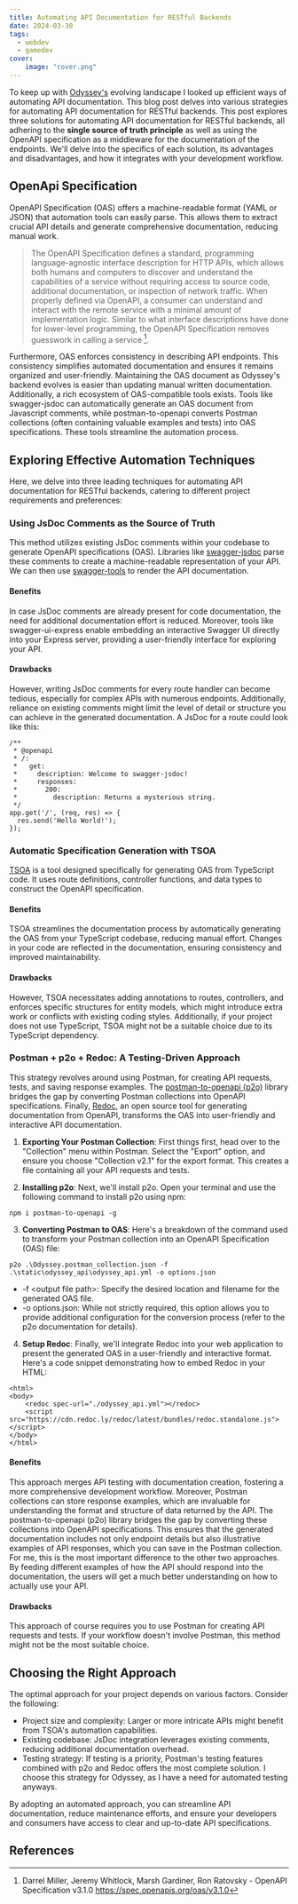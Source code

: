 ```yaml
---
title: Automating API Documentation for RESTful Backends
date: 2024-03-30
tags:
  - webdev
  - gamedev
cover:
    image: "cover.png"
---
```


To keep up with [Odyssey's](https://odyssey.daviddiener.de/) evolving landscape I looked up efficient ways of automating API documentation. This blog post delves into various strategies for automating API documentation for RESTful backends. This post explores three solutions for automating API documentation for RESTful backends, all adhering to the **single source of truth principle** as well as using the OpenAPI specification as a middleware for the documentation of the endpoints. We'll delve into the specifics of each solution, its advantages and disadvantages, and how it integrates with your development workflow.

## OpenApi Specification

OpenAPI Specification (OAS) offers a machine-readable format (YAML or JSON) that automation tools can easily parse. This allows them to extract crucial API details and generate comprehensive documentation, reducing manual work.

> The OpenAPI Specification defines a standard, programming language-agnostic interface description for HTTP APIs, which allows both humans and computers to discover and understand the capabilities of a service without requiring access to source code, additional documentation, or inspection of network traffic. When properly defined via OpenAPI, a consumer can understand and interact with the remote service with a minimal amount of implementation logic. Similar to what interface descriptions have done for lower-level programming, the OpenAPI Specification removes guesswork in calling a service [^1]. 

Furthermore, OAS enforces consistency in describing API endpoints. This consistency simplifies automated documentation and ensures it remains organized and user-friendly. Maintaining the OAS document as Odyssey's backend evolves is easier than updating manual written documentation. Additionally, a rich ecosystem of OAS-compatible tools exists. Tools like swagger-jsdoc can automatically generate an OAS document from Javascript comments, while postman-to-openapi converts Postman collections (often containing valuable examples and tests) into OAS specifications. These tools streamline the automation process.

## Exploring Effective Automation Techniques

Here, we delve into three leading techniques for automating API documentation for RESTful backends, catering to different project requirements and preferences:

### Using JsDoc Comments as the Source of Truth

This method utilizes existing JsDoc comments within your codebase to generate OpenAPI specifications (OAS). Libraries like [swagger-jsdoc](https://github.com/Surnet/swagger-jsdoc) parse these comments to create a machine-readable representation of your API. We can then use [swagger-tools](https://swagger.io/tools/) to render the API documentation.

#### Benefits
In case JsDoc comments are already present for code documentation, the need for additional documentation effort is reduced. Moreover, tools like swagger-ui-express enable embedding an interactive Swagger UI directly into your Express server, providing a user-friendly interface for exploring your API.

#### Drawbacks
However, writing JsDoc comments for every route handler can become tedious, especially for complex APIs with numerous endpoints. Additionally, reliance on existing comments might limit the level of detail or structure you can achieve in the generated documentation. A JsDoc for a route could look like this:

```
/**
 * @openapi
 * /:
 *   get:
 *     description: Welcome to swagger-jsdoc!
 *     responses:
 *       200:
 *         description: Returns a mysterious string.
 */
app.get('/', (req, res) => {
  res.send('Hello World!');
});
```

### Automatic Specification Generation with TSOA

[TSOA](https://github.com/lukeautry/tsoa) is a tool designed specifically for generating OAS from TypeScript code. It uses route definitions, controller functions, and data types to construct the OpenAPI specification.

#### Benefits
TSOA streamlines the documentation process by automatically generating the OAS from your TypeScript codebase, reducing manual effort. Changes in your code are reflected in the documentation, ensuring consistency and improved maintainability.

#### Drawbacks
However, TSOA necessitates adding annotations to routes, controllers, and enforces specific structures for entity models, which might introduce extra work or conflicts with existing coding styles. Additionally, if your project does not use TypeScript, TSOA might not be a suitable choice due to its TypeScript dependency.

### Postman + p2o + Redoc: A Testing-Driven Approach

This strategy revolves around using Postman, for creating API requests, tests, and saving response examples. The [postman-to-openapi (p2o)](https://joolfe.github.io/postman-to-openapi/) library bridges the gap by converting Postman collections into OpenAPI specifications. Finally, [Redoc](https://github.com/Redocly/redoc), an open source tool for generating documentation from OpenAPI, transforms the OAS into user-friendly and interactive API documentation.


1. **Exporting Your Postman Collection**: First things first, head over to the "Collection" menu within Postman. Select the "Export" option, and ensure you choose "Collection v2.1" for the export format. This creates a file containing all your API requests and tests.

2. **Installing p2o**:  Next, we'll install p2o. Open your terminal and use the following command to install p2o using npm: 

``` 
npm i postman-to-openapi -g
```

3. **Converting Postman to OAS**: Here's a breakdown of the command used to transform your Postman collection into an OpenAPI Specification (OAS) file:

``` 
p2o .\Odyssey.postman_collection.json -f .\static\odyssey_api\odyssey_api.yml -o options.json 
```

- -f \<output file path>: Specify the desired location and filename for the generated OAS file.
- -o options.json: While not strictly required, this option allows you to provide additional configuration for the conversion process (refer to the p2o documentation for details).


4. **Setup Redoc**: Finally, we'll integrate Redoc into your web application to present the generated OAS in a user-friendly and interactive format. Here's a code snippet demonstrating how to embed Redoc in your HTML:

```
<html>
<body>
    <redoc spec-url="./odyssey_api.yml"></redoc>
    <script src="https://cdn.redoc.ly/redoc/latest/bundles/redoc.standalone.js"> </script>
</body>
</html>
```

#### Benefits
This approach merges API testing with documentation creation, fostering a more comprehensive development workflow. Moreover, Postman collections can store response examples, which are invaluable for understanding the format and structure of data returned by the API. The postman-to-openapi (p2o) library bridges the gap by converting these collections into OpenAPI specifications. This ensures that the generated documentation includes not only endpoint details but also illustrative examples of API responses, which you can save in the Postman collection. For me, this is the most important difference to the other two approaches. By feeding different examples of how the API should respond into the documentation, the users will get a much better understanding on how to actually use your API.

#### Drawbacks
This approach of course requires you to use Postman for creating API requests and tests. If your workflow doesn't involve Postman, this method might not be the most suitable choice.

## Choosing the Right Approach

The optimal approach for your project depends on various factors. Consider the following:

- Project size and complexity: Larger or more intricate APIs might benefit from TSOA's automation capabilities.
- Existing codebase: JsDoc integration leverages existing comments, reducing additional documentation overhead.
- Testing strategy: If testing is a priority, Postman's testing features combined with p2o and Redoc offers the most complete solution. I choose this strategy for Odyssey, as I have a need for automated testing anyways.

By adopting an automated approach, you can streamline API documentation, reduce maintenance efforts, and ensure your developers and consumers have access to clear and up-to-date API specifications.

## References

[^1]: Darrel Miller, Jeremy Whitlock, Marsh Gardiner, Ron Ratovsky - OpenAPI Specification v3.1.0 https://spec.openapis.org/oas/v3.1.0
